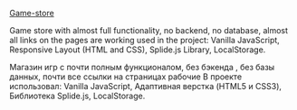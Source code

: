 [Game-store](https://dracarix.github.io/Game-store/)

Game store with almost full functionality, no backend, no database, almost all links on the pages are working
used in the project:
Vanilla JavaScript,
Responsive Layout (HTML and CSS),
Splide.js Library,
LocalStorage.


Магазин игр с почти полным функционалом, без бэкенда , без базы данных, почти все ссылки на страницах рабочие 
В проекте использовал:
Vanilla JavaScript,
Адаптивная верстка (HTML5 и CSS3),
Библиотека Splide.js,
LocalStorage.
